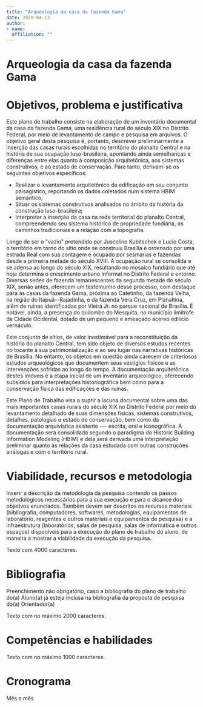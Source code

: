 ```yaml
---
title: "Arqueologia da casa da fazenda Gama"
date: 2020-04-13
author:
- name: 
  affiliation: ""
---
```


# Arqueologia da casa da fazenda Gama

# Objetivos, problema e justificativa

Este plano de trabalho consiste na elaboração de um inventário
documental da casa da fazenda Gama, uma residência rural do século XIX
no Distrito Federal, por meio de levantamento de campo e pesquisa em
arquivos. O objetivo geral desta pesquisa é, portanto, descrever
preliminarmente a inserção das casas rurais escolhidas no território do
planalto Central e na história de sua ocupação luso-brasileira,
apontando ainda semelhanças e diferenças entre elas quanto à composição
arquitetônica, aos sistemas construtivos, e ao estado de conservação.
Para tanto, derivam-se os seguintes objetivos específicos:

  - Realizar o levantamento arquitetônico da edificação em seu conjunto
    paisagístico, reportando os dados coletados num sistema HBIM semântico;
  - Situar os sistemas construtivos analisados no âmbito da história da
    construção luso-brasileira;
  - Interpretar a inserção da casa na rede territorial do planalto
    Central, compreendendo seu sistema histórico de propriedade fundiária,
    os caminhos tradicionais e a relação com a topografia.

Longe de ser o "vazio" pretendido por Juscelino Kubitschek e Lucio Costa,
o território em torno do sítio onde se construiu Brasília é ordenado por
uma estrada Real com sua contagem e ocupado por sesmarias e fazendas
desde a primeira metade do século XVIII. A ocupação rural se consolida e
se adensa ao longo do século XIX, resultando no mosaico fundiário que
até hoje determina o crescimento urbano informal no Distrito Federal e
entorno. Diversas sedes de fazenda remanescentes da segunda metade do
século XIX, senão antes, oferecem um testemunho desse processo, com
destaque para as casas da fazenda Gama, próxima ao Catetinho, da fazenda
Velha, na região do Itapuã--Rajadinha, e da fazenda Vera Cruz, em
Planaltina, além de ruínas identificadas por Vieira Jr. no parque
nacional de Brasília. É notável, ainda, a presença do quilombo do
Mesquita, no município limítrofe da Cidade Ocidental, dotado de um
pequeno e ameaçado acervo edilício vernáculo.

Este conjunto de sítios, de valor inestimável para a reconstituição da
história do planalto Central, tem sido objeto de diversos estudos
recentes no tocante à sua patrimonialização e ao seu lugar nas
narrativas históricas de Brasília. No entanto, os objetos em questão
ainda carecem de criteriosos estudos arqueológicos que documentem seus
vestígios físicos e as intervenções sofridas ao longo do tempo. A
documentação arquitetônica destes imóveis é a etapa inicial de um
inventário arqueológico, oferecendo subsídios para interpretações
historiográfica bem como para a conservação física das edificações e das
ruínas.

Este Plano de Trabalho visa a suprir a lacuna documental sobre uma das
mais importantes casas rurais do século XIX no
Distrito Federal por meio do levantamento detalhado de suas
dimensões físicas, sistemas construtivos, detalhes, patologias e estado
de conservação, bem como da documentação arquivística existente ---
escrita, oral e iconográfica. A documentação será consolidada segundo o
paradigma do Historic Building Information Modeling (HBIM) e dela será
derivada uma interpretação preliminar quanto às relações da casa
estudada com outras construções análogas e com o território rural.

# Viabilidade, recursos e metodologia

Inserir a descrição da metodologia da pesquisa contendo os passos
metodológicos necessários para a sua execução e para o alcance dos
objetivos enunciados. Também devem ser descritos os recursos materiais
(bibliografia, computadores, softwares, metodologias, equipamentos de
laboratório, reagentes e outros materiais e equipamentos de pesquisa) e
a infraestrutura (laboratórios, salas de pesquisa, salas de informática
e outros espaços) disponíveis para a execução do plano de trabalho do
aluno, de maneira a mostrar a viabilidade da execução da pesquisa.

Texto com 4000 caracteres.

# Bibliografia

Preenchimento não obrigatório, caso a bibliografia do plano de trabalho
do(a) Aluno(a) já esteja inclusa na bibliografia da proposta de pesquisa
do(a) Orientador(a)

Texto com no máximo 2000 caracteres.

# Competências e habilidades

Texto com no máximo 1000 caracteres.

# Cronograma

Mês a mês
